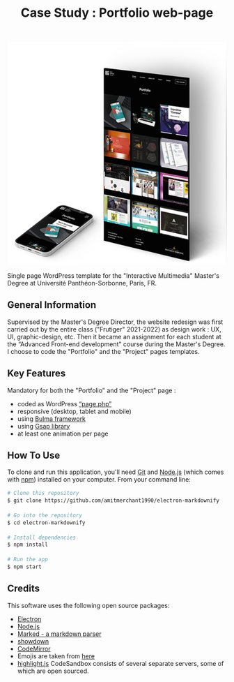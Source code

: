 <h1 align="center">Case Study : Portfolio web-page</h1>
<br>
<p align="center">
  <a href="[https://gitpoint.co/](https://multimedia-sorbonne.com/)">
    <img alt="Case Study : Portfolio web-page" title="Case Study : Portfolio web-page" src="/readme_img/portfolio-page-desktop.png" width="506">
  </a>
</p>

Single page WordPress template for the "Interactive Multimedia" Master's Degree at Université Panthéon-Sorbonne, Paris, FR.

## General Information

Supervised by the Master's Degree Director, the website redesign was first carried out by the entire class ("Frutiger" 2021-2022) as design work : UX, UI, graphic-design, etc. Then it became an assignment for each student at the “Advanced Front-end development" course during the Master's Degree. I choose to code the "Portfolio" and the "Project" pages templates.

## Key Features

Mandatory for both the "Portfolio" and the "Project" page :
- coded as WordPress [“page.php”](https://developer.wordpress.org/themes/template-files-section/page-template-files/#page-templates-within-the-template-hierarchy)
- responsive (desktop, tablet and mobile)
- using [Bulma framework](https://bulma.io/)
- using [Gsap library](https://greensock.com/gsap/)
- at least one animation per page

## How To Use

To clone and run this application, you'll need [Git](https://git-scm.com) and [Node.js](https://nodejs.org/en/download/) (which comes with [npm](http://npmjs.com)) installed on your computer. From your command line:
```bash
# Clone this repository
$ git clone https://github.com/amitmerchant1990/electron-markdownify

# Go into the repository
$ cd electron-markdownify

# Install dependencies
$ npm install

# Run the app
$ npm start
```

## Credits

This software uses the following open source packages:

- [Electron](http://electron.atom.io/)
- [Node.js](https://nodejs.org/)
- [Marked - a markdown parser](https://github.com/chjj/marked)
- [showdown](http://showdownjs.github.io/showdown/)
- [CodeMirror](http://codemirror.net/)
- Emojis are taken from [here](https://github.com/arvida/emoji-cheat-sheet.com)
- [highlight.js](https://highlightjs.org/)
CodeSandbox consists of several separate servers, some of which are open sourced.

